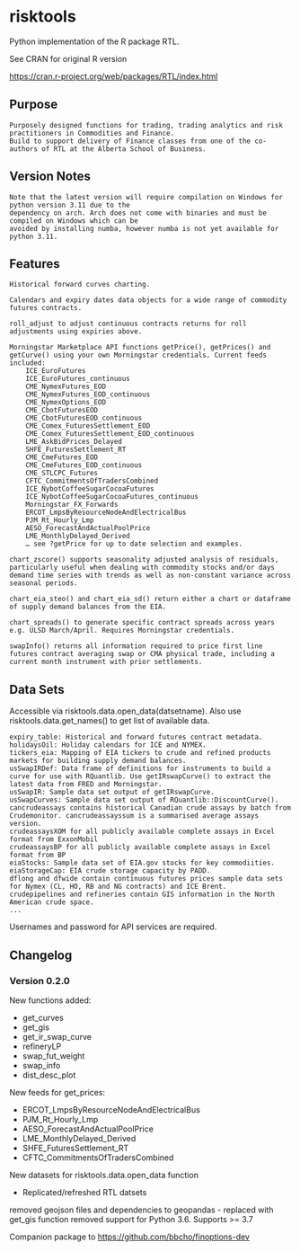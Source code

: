 # risktools

Python implementation of the R package RTL.  

See CRAN for original R version

https://cran.r-project.org/web/packages/RTL/index.html

## Purpose

    Purposely designed functions for trading, trading analytics and risk practitioners in Commodities and Finance.
    Build to support delivery of Finance classes from one of the co-authors of RTL at the Alberta School of Business.

## Version Notes

    Note that the latest version will require compilation on Windows for python version 3.11 due to the 
    dependency on arch. Arch does not come with binaries and must be compiled on Windows which can be
    avoided by installing numba, however numba is not yet available for python 3.11.

## Features

    Historical forward curves charting.

    Calendars and expiry dates data objects for a wide range of commodity futures contracts.

    roll_adjust to adjust continuous contracts returns for roll adjustments using expiries above.

    Morningstar Marketplace API functions getPrice(), getPrices() and getCurve() using your own Morningstar credentials. Current feeds included:
        ICE_EuroFutures
        ICE_EuroFutures_continuous
        CME_NymexFutures_EOD
        CME_NymexFutures_EOD_continuous
        CME_NymexOptions_EOD
        CME_CbotFuturesEOD
        CME_CbotFuturesEOD_continuous
        CME_Comex_FuturesSettlement_EOD
        CME_Comex_FuturesSettlement_EOD_continuous
        LME_AskBidPrices_Delayed
        SHFE_FuturesSettlement_RT
        CME_CmeFutures_EOD
        CME_CmeFutures_EOD_continuous
        CME_STLCPC_Futures
        CFTC_CommitmentsOfTradersCombined
        ICE_NybotCoffeeSugarCocoaFutures
        ICE_NybotCoffeeSugarCocoaFutures_continuous
        Morningstar_FX_Forwards
        ERCOT_LmpsByResourceNodeAndElectricalBus
        PJM_Rt_Hourly_Lmp
        AESO_ForecastAndActualPoolPrice
        LME_MonthlyDelayed_Derived
        … see ?getPrice for up to date selection and examples.

    chart_zscore() supports seasonality adjusted analysis of residuals, particularly useful when dealing with commodity stocks and/or days demand time series with trends as well as non-constant variance across seasonal periods.

    chart_eia_steo() and chart_eia_sd() return either a chart or dataframe of supply demand balances from the EIA.

    chart_spreads() to generate specific contract spreads across years e.g. ULSD March/April. Requires Morningstar credentials.

    swapInfo() returns all information required to price first line futures contract averaging swap or CMA physical trade, including a current month instrument with prior settlements.

## Data Sets

Accessible via risktools.data.open_data(datsetname). Also use risktools.data.get_names() to get list of available data.

    expiry_table: Historical and forward futures contract metadata.
    holidaysOil: Holiday calendars for ICE and NYMEX.
    tickers_eia: Mapping of EIA tickers to crude and refined products markets for building supply demand balances.
    usSwapIRDef: Data frame of definitions for instruments to build a curve for use with RQuantlib. Use getIRswapCurve() to extract the latest data from FRED and Morningstar.
    usSwapIR: Sample data set output of getIRswapCurve.
    usSwapCurves: Sample data set output of RQuantlib::DiscountCurve().
    cancrudeassays contains historical Canadian crude assays by batch from Crudemonitor. cancrudeassayssum is a summarised average assays version.
    crudeassaysXOM for all publicly available complete assays in Excel format from ExxonMobil
    crudeassaysBP for all publicly available complete assays in Excel format from BP
    eiaStocks: Sample data set of EIA.gov stocks for key commodiities.
    eiaStorageCap: EIA crude storage capacity by PADD.
    dflong and dfwide contain continuous futures prices sample data sets for Nymex (CL, HO, RB and NG contracts) and ICE Brent.
    crudepipelines and refineries contain GIS information in the North American crude space.
    ...

Usernames and password for API services are required.

## Changelog

### Version 0.2.0

New functions added:
- get_curves
- get_gis
- get_ir_swap_curve
- refineryLP
- swap_fut_weight
- swap_info
- dist_desc_plot

New feeds for get_prices:
- ERCOT_LmpsByResourceNodeAndElectricalBus
- PJM_Rt_Hourly_Lmp
- AESO_ForecastAndActualPoolPrice
- LME_MonthlyDelayed_Derived
- SHFE_FuturesSettlement_RT
- CFTC_CommitmentsOfTradersCombined

New datasets for risktools.data.open_data function
- Replicated/refreshed RTL datsets

removed geojson files and dependencies to geopandas - replaced with get_gis function
removed support for Python 3.6. Supports >= 3.7

Companion package to https://github.com/bbcho/finoptions-dev

